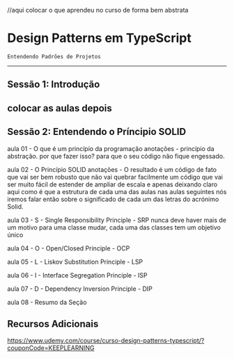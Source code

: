 //aqui colocar o que aprendeu no curso de forma bem abstrata

# Design Patterns em TypeScript

`Entendendo Padrões de Projetos`

---

## Sessão 1: Introdução

## colocar as aulas depois

## Sessão 2: Entendendo o Príncipio SOLID

aula 01 - O que é um princípio da programação
anotações - princípio da abstração.
por que fazer isso? para que o seu código não fique engessado.

aula 02 - O Princípio SOLID
anotações - 
O resultado é um código de fato que vai ser bem robusto que não vai quebrar facilmente um código que
vai ser muito fácil de estender de ampliar de escala e apenas deixando claro aqui como é que a estrutura
de cada uma das aulas nas aulas seguintes nós iremos falar então sobre o significado de cada um das
letras do acrónimo Solid.

aula 03 - S - Single Responsibility Principle - SRP
nunca deve haver mais de um motivo para uma classe mudar, cada uma das classes tem um objetivo único

aula 04 - O - Open/Closed Principle - OCP

aula 05 - L - Liskov Substitution Principle - LSP

aula 06 - I - Interface Segregation Principle - ISP

aula 07 - D - Dependency Inversion Principle - DIP

aula 08 - Resumo da Seção

## Recursos Adicionais

https://www.udemy.com/course/curso-design-patterns-typescript/?couponCode=KEEPLEARNING
